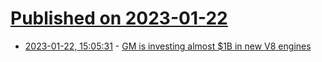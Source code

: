 # [Published on 2023-01-22](index.md)

* [2023-01-22, 15:05:31](https://news.ycombinator.com/item?id=34478019) - [GM is investing almost $1B in new V8 engines](https://jalopnik.com/gm-is-investing-almost-1-billion-in-new-v8-engines-1850013640)

